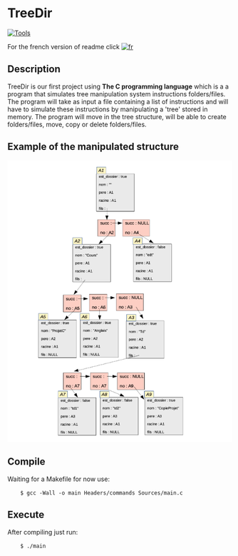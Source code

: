 # TreeDir 
[![Tools](https://skills.thijs.gg/icons?i=c,git,vscode,github,bash)](https://skills.thijs.gg)

For the french version of readme click [![fr](https://img.shields.io/badge/lang-fr-blue.svg)](https://github.com/yactam/TreeDir/blob/main/README.fr.md)


## Description

TreeDir is our first project using <b>The C programming language</b> which is a a program that simulates tree manipulation system instructions
folders/files. The program will take as input a file containing a list of instructions
and will have to simulate these instructions by manipulating a 'tree' stored in memory. The program will move
in the tree structure, will be able to create folders/files, move, copy or delete folders/files.

## Example of the manipulated structure

![example](Extras/example.png)

## Compile

Waiting for a Makefile for now use:
```
    $ gcc -Wall -o main Headers/commands Sources/main.c 
```

## Execute 

After compiling just run:

```
    $ ./main
```
